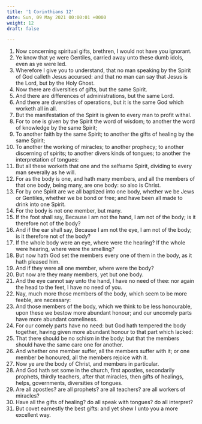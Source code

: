 ```yaml
---
title: '1 Corinthians 12'
date: Sun, 09 May 2021 00:00:01 +0000
weight: 12
draft: false
  
---
```


1. Now concerning spiritual gifts, brethren, I would not have you ignorant.
2. Ye know that ye were Gentiles, carried away unto these dumb idols, even as ye were led.
3. Wherefore I give you to understand, that no man speaking by the Spirit of God calleth Jesus accursed: and that no man can say that Jesus is the Lord, but by the Holy Ghost.
4. Now there are diversities of gifts, but the same Spirit.
5. And there are differences of administrations, but the same Lord.
6. And there are diversities of operations, but it is the same God which worketh all in all.
7. But the manifestation of the Spirit is given to every man to profit withal.
8. For to one is given by the Spirit the word of wisdom; to another the word of knowledge by the same Spirit;
9. To another faith by the same Spirit; to another the gifts of healing by the same Spirit;
10. To another the working of miracles; to another prophecy; to another discerning of spirits; to another divers kinds of tongues; to another the interpretation of tongues:
11. But all these worketh that one and the selfsame Spirit, dividing to every man severally as he will.
12. For as the body is one, and hath many members, and all the members of that one body, being many, are one body: so also is Christ.
13. For by one Spirit are we all baptized into one body, whether we be Jews or Gentiles, whether we be bond or free; and have been all made to drink into one Spirit.
14. For the body is not one member, but many.
15. If the foot shall say, Because I am not the hand, I am not of the body; is it therefore not of the body?
16. And if the ear shall say, Because I am not the eye, I am not of the body; is it therefore not of the body?
17. If the whole body were an eye, where were the hearing? If the whole were hearing, where were the smelling?
18. But now hath God set the members every one of them in the body, as it hath pleased him.
19. And if they were all one member, where were the body?
20. But now are they many members, yet but one body.
21. And the eye cannot say unto the hand, I have no need of thee: nor again the head to the feet, I have no need of you.
22. Nay, much more those members of the body, which seem to be more feeble, are necessary:
23. And those members of the body, which we think to be less honourable, upon these we bestow more abundant honour; and our uncomely parts have more abundant comeliness.
24. For our comely parts have no need: but God hath tempered the body together, having given more abundant honour to that part which lacked:
25. That there should be no schism in the body; but that the members should have the same care one for another.
26. And whether one member suffer, all the members suffer with it; or one member be honoured, all the members rejoice with it.
27. Now ye are the body of Christ, and members in particular.
28. And God hath set some in the church, first apostles, secondarily prophets, thirdly teachers, after that miracles, then gifts of healings, helps, governments, diversities of tongues.
29. Are all apostles? are all prophets? are all teachers? are all workers of miracles?
30. Have all the gifts of healing? do all speak with tongues? do all interpret?
31. But covet earnestly the best gifts: and yet shew I unto you a more excellent way.
